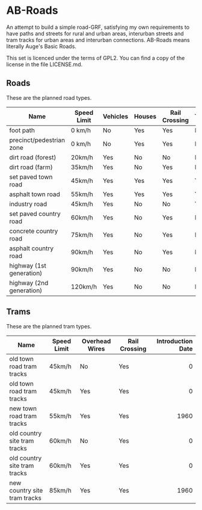 # AB-Roads

An attempt to build a simple road-GRF, satisfying my own requirements to have paths and streets for rural and urban areas, interurban streets and tram tracks for urban areas and interurban connections. AB-Roads means literally Auge's Basic Roads.

This set is licenced under the terms of GPL2. You can find a copy of the license in the file LICENSE.md.

## Roads

These are the planned road types.

| Name                     | Speed Limit | Vehicles | Houses | Rail Crossing | Tram | Trolley | Introduction Date |
| ------------------------ | ----------- | -------- | ------ | ------------- | ---- | ------- | -----------------:|
| foot path                | 0 km/h      | No       | Yes    | Yes           | No   | No      | 0                 |
| precinct/pedestrian zone | 0 km/h      | No       | Yes    | Yes           | No   | No      | 1960              |
| dirt road (forest)       | 20km/h      | Yes      | No     | No            | No   | No      | 0                 |
| dirt road (farm)         | 35km/h      | Yes      | No     | Yes           | No   | No      | 0                 |
| set paved town road      | 45km/h      | Yes      | Yes    | Yes           | Yes  | Yes     | 0                 |
| asphalt town road        | 55km/h      | Yes      | Yes    | Yes           | Yes  | Yes     | 1965              |
| industry road            | 45km/h      | Yes      | No     | No            | Yes  | No      | 0                 |
| set paved country road   | 60km/h      | Yes      | No     | Yes           | No   | No      | 0                 |
| concrete country road    | 75km/h      | Yes      | No     | Yes           | No   | No      | 1940              |
| asphalt country road     | 90km/h      | Yes      | No     | Yes           | No   | No      | 1970              |
| highway (1st generation) | 90km/h      | Yes      | No     | No            | No   | No      | 1930              |
| highway (2nd generation) | 120km/h     | Yes      | No     | No            | No   | No      | 1975              |

## Trams

These are the planned tram types.

| Name                         | Speed Limit | Overhead Wires | Rail Crossing | Introduction Date |
| ---------------------------- | ----------- | -------------- | ------------- | -----------------:|
| old town road tram tracks    | 45km/h      | No             | Yes           | 0                 |
| old town road tram tracks    | 45km/h      | Yes            | Yes           | 0                 |
| new town road tram tracks    | 55km/h      | Yes            | Yes           | 1960              |
| old country site tram tracks | 60km/h      | No             | Yes           | 0                 |
| old country site tram tracks | 60km/h      | Yes            | Yes           | 0                 |
| new country site tram tracks | 85km/h      | Yes            | Yes           | 1960              |
